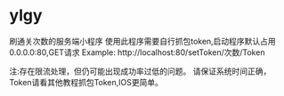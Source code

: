 # ylgy
刷通关次数的服务端小程序
使用此程序需要自行抓包token,启动程序默认占用0.0.0.0:80,GET请求 Example: http://localhost:80/setToken/次数/Token

注:存在限流处理，但仍可能出现成功率过低的问题。
请保证系统时间正确，Token请看其他教程抓包Token,IOS更简单。

